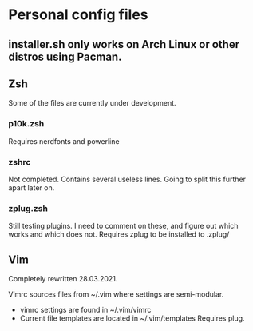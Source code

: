 # Personal config files

## installer.sh only works on Arch Linux or other distros using Pacman.

## Zsh
Some of the files are currently under development.

### p10k.zsh
Requires nerdfonts and powerline

### zshrc
Not completed. Contains several useless lines. Going to split this further apart later on.

### zplug.zsh
Still testing plugins. I need to comment on these, and figure out which works and which does not.
Requires zplug to be installed to .zplug/

## Vim
Completely rewritten 28.03.2021.

Vimrc sources files from ~/.vim where settings are semi-modular.

* vimrc settings are found in ~/.vim/vimrc
* Current file templates are located in ~/.vim/templates
Requires plug.

